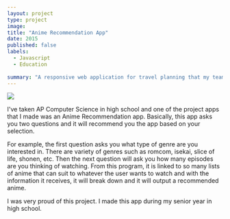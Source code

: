 ```yaml
---
layout: project
type: project
image: 
title: "Anime Recommendation App"
date: 2015
published: false
labels:
  - Javascript
  - Education
  
summary: "A responsive web application for travel planning that my team developed in ICS 415."
---
```


<img class="img-fluid" src="../">

I've taken AP Computer Science in high school and one of the project apps that I made was an Anime Recommendation app. Basically, this app asks you two questions and it will recommend you the app based on your selection.

For example, the first question asks you what type of genre are you interested in. There are variety of genres such as romcom, isekai, slice of life, shonen, etc. Then the next question will ask you how many episodes
are you thinking of watching. From this program, it is linked to so many lists of anime that can suit to whatever the user wants to watch and with the information it receives, it will break down and it will output a recommended anime.

I was very proud of this project. I made this app during my senior year in high school.
